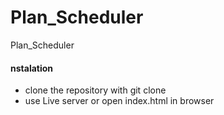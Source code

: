 # Plan_Scheduler
Plan_Scheduler

#### nstalation
* clone the repository with git clone
* use Live server or open index.html in browser